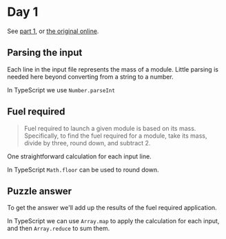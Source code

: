 # Day 1

See [part 1](problem-part-1.md), or [the original online](https://adventofcode.com/2019/day/1/).

## Parsing the input

Each line in the input file represents the mass of a module. Little parsing is needed here beyond converting
from a string to a number. 

In TypeScript we use `Number.parseInt`

## Fuel required

> Fuel required to launch a given module is based on its mass. 
> Specifically, to find the fuel required for a module, take its mass, divide by three, round down, and subtract 2.

One straightforward calculation for each input line. 

In TypeScript `Math.floor` can be used to round down.

## Puzzle answer

To get the answer we'll add up the results of the fuel required application.

In TypeScript we can use `Array.map` to apply the calculation for each input,
and then `Array.reduce` to sum them.
